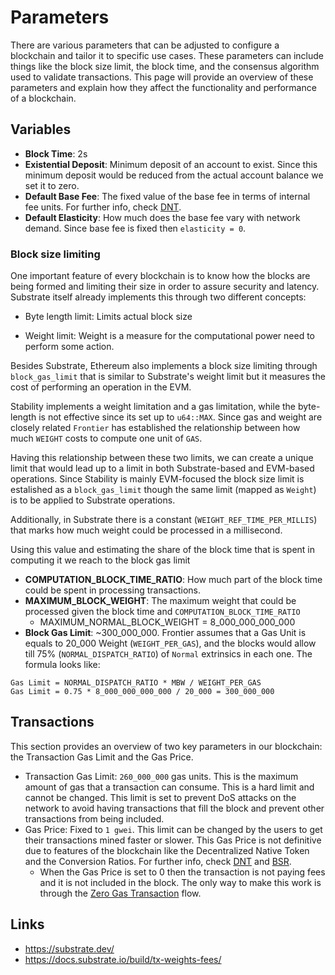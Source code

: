 # Parameters

There are various parameters that can be adjusted to configure a blockchain and tailor it to specific use cases. These parameters can include things like the block size limit, the block time, and the consensus algorithm used to validate transactions. This page will provide an overview of these parameters and explain how they affect the functionality and performance of a blockchain.

## Variables

- **Block Time**: 2s
- **Existential Deposit**: Minimum deposit of an account to exist. Since this minimum deposit would be reduced from the actual account balance we set it to zero.
- **Default Base Fee**: The fixed value of the base fee in terms of internal fee units. For further info, check [DNT](./DECENTRALIZED-NATIVE-TOKEN.md).
- **Default Elasticity**: How much does the base fee vary with network demand. Since base fee is fixed then `elasticity = 0`.

### Block size limiting

One important feature of every blockchain is to know how the blocks are being formed and limiting their size in order to assure security and latency. Substrate itself already implements this through two different concepts:

- Byte length limit: Limits actual block size

- Weight limit: Weight is a measure for the computational power need to perform some action.

Besides Substrate, Ethereum also implements a block size limiting through `block_gas_limit` that is similar to Substrate's weight limit but it measures the cost of performing an operation in the EVM.

Stability implements a weight limitation and a gas limitation, while the byte-length is not effective since its set up to `u64::MAX`. Since gas and weight are closely related `Frontier` has established the relationship between how much `WEIGHT` costs to compute one unit of `GAS`.

Having this relationship between these two limits, we can create a unique limit that would lead up to a limit in both Substrate-based and EVM-based operations. Since Stability is mainly EVM-focused the block size limit is estalished as a `block_gas_limit` though the same limit (mapped as `Weight`) is to be applied to Substrate operations.

Additionally, in Substrate there is a constant (`WEIGHT_REF_TIME_PER_MILLIS`) that marks how much weight could be processed in a millisecond.

Using this value and estimating the share of the block time that is spent in computing it we reach to the block gas limit

- **COMPUTATION_BLOCK_TIME_RATIO**: How much part of the block time could be spent in processing transactions.
- **MAXIMUM_BLOCK_WEIGHT**: The maximum weight that could be processed given the block time and `COMPUTATION_BLOCK_TIME_RATIO`
  - MAXIMUM_NORMAL_BLOCK_WEIGHT = 8_000_000_000_000
- **Block Gas Limit**: ~300_000_000. Frontier assumes that a Gas Unit is equals to 20_000 Weight (`WEIGHT_PER_GAS`), and the blocks would allow till 75% (`NORMAL_DISPATCH_RATIO`) of `Normal` extrinsics in each one. The formula looks like:

```
Gas Limit = NORMAL_DISPATCH_RATIO * MBW / WEIGHT_PER_GAS
Gas Limit = 0.75 * 8_000_000_000_000 / 20_000 = 300_000_000
```

## Transactions

This section provides an overview of two key parameters in our blockchain: the Transaction Gas Limit and the Gas Price.

- Transaction Gas Limit: `260_000_000` gas units. This is the maximum amount of gas that a transaction can consume. This is a hard limit and cannot be changed. This limit is set to prevent DoS attacks on the network to avoid having transactions that fill the block and prevent other transactions from being included.
- Gas Price: Fixed to `1 gwei`. This limit can be changed by the users to get their transactions mined faster or slower. This Gas Price is not definitive due to features of the blockchain like the Decentralized Native Token and the Conversion Ratios. For further info, check [DNT](./DECENTRALIZED-NATIVE-TOKEN.md) and [BSR](./BUSINESS-SHARE-REVENUE.md).
  - When the Gas Price is set to 0 then the transaction is not paying fees and it is not included in the block. The only way to make this work is through the [Zero Gas Transaction](./ZERO-GAS-TRANSACTIONS.md) flow.

## Links

- https://substrate.dev/
- https://docs.substrate.io/build/tx-weights-fees/
